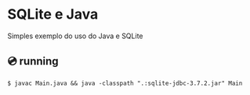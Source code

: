 # SQLite e Java
Simples exemplo do uso do Java e SQLite
## :cd: running
```
$ javac Main.java && java -classpath ".:sqlite-jdbc-3.7.2.jar" Main
```
